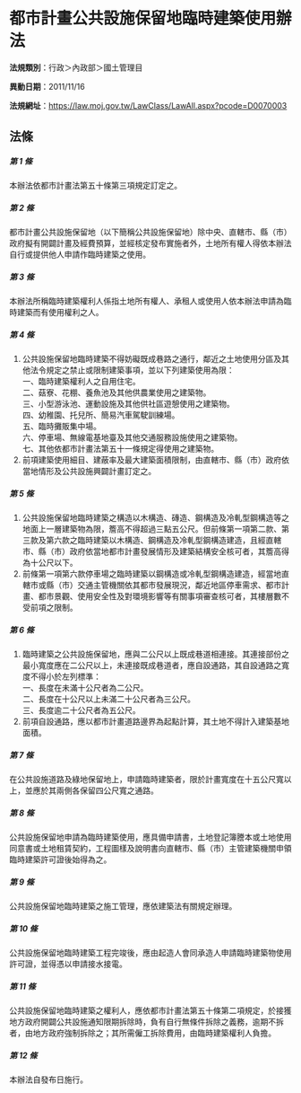 # 都市計畫公共設施保留地臨時建築使用辦法

**法規類別**：行政＞內政部＞國土管理目

**異動日期**：2011/11/16  

**法規網址**：https://law.moj.gov.tw/LawClass/LawAll.aspx?pcode=D0070003





## 法條
##### 第 1 條
本辦法依都市計畫法第五十條第三項規定訂定之。

##### 第 2 條
都市計畫公共設施保留地（以下簡稱公共設施保留地）除中央、直轄市、縣（市）政府擬有開闢計畫及經費預算，並經核定發布實施者外，土地所有權人得依本辦法自行或提供他人申請作臨時建築之使用。

##### 第 3 條
本辦法所稱臨時建築權利人係指土地所有權人、承租人或使用人依本辦法申請為臨時建築而有使用權利之人。

##### 第 4 條
1. 公共設施保留地臨時建築不得妨礙既成巷路之通行，鄰近之土地使用分區及其他法令規定之禁止或限制建築事項，並以下列建築使用為限：  
一、臨時建築權利人之自用住宅。  
二、菇寮、花棚、養魚池及其他供農業使用之建築物。  
三、小型游泳池、運動設施及其他供社區遊憩使用之建築物。  
四、幼稚園、托兒所、簡易汽車駕駛訓練場。  
五、臨時攤販集中場。  
六、停車場、無線電基地臺及其他交通服務設施使用之建築物。  
七、其他依都市計畫法第五十一條規定得使用之建築物。
1. 前項建築使用細目、建蔽率及最大建築面積限制，由直轄市、縣（市）政府依當地情形及公共設施興闢計畫訂定之。

##### 第 5 條
1. 公共設施保留地臨時建築之構造以木構造、磚造、鋼構造及冷軋型鋼構造等之地面上一層建築物為限，簷高不得超過三點五公尺。但前條第一項第二款、第三款及第六款之臨時建築以木構造、鋼構造及冷軋型鋼構造建造，且經直轄市、縣（市）政府依當地都市計畫發展情形及建築結構安全核可者，其簷高得為十公尺以下。
1. 前條第一項第六款停車場之臨時建築以鋼構造或冷軋型鋼構造建造，經當地直轄市或縣（市）交通主管機關依其都市發展現況，鄰近地區停車需求、都市計畫、都市景觀、使用安全性及對環境影響等有關事項審查核可者，其樓層數不受前項之限制。

##### 第 6 條
1. 臨時建築之公共設施保留地，應與二公尺以上既成巷道相連接。其連接部份之最小寬度應在二公尺以上，未連接既成巷道者，應自設通路，其自設通路之寬度不得小於左列標準：  
一、長度在未滿十公尺者為二公尺。  
二、長度在十公尺以上未滿二十公尺者為三公尺。  
三、長度逾二十公尺者為五公尺。
1. 前項自設通路，應以都市計畫道路邊界為起點計算，其土地不得計入建築基地面積。

##### 第 7 條
在公共設施道路及綠地保留地上，申請臨時建築者，限於計畫寬度在十五公尺寬以上，並應於其兩側各保留四公尺寬之通路。

##### 第 8 條
公共設施保留地申請為臨時建築使用，應具備申請書，土地登記簿謄本或土地使用同意書或土地租賃契約，工程圖樣及說明書向直轄市、縣（市）主管建築機關申領臨時建築許可證後始得為之。

##### 第 9 條
公共設施保留地臨時建築之施工管理，應依建築法有關規定辦理。

##### 第 10 條
公共設施保留地臨時建築工程完竣後，應由起造人會同承造人申請臨時建築物使用許可證，並得憑以申請接水接電。

##### 第 11 條
公共設施保留地臨時建築之權利人，應依都市計畫法第五十條第二項規定，於接獲地方政府開闢公共設施通知限期拆除時，負有自行無條件拆除之義務，逾期不拆者，由地方政府強制拆除之；其所需僱工拆除費用，由臨時建築權利人負擔。

##### 第 12 條
本辦法自發布日施行。


